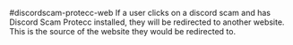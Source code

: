 #discordscam-protecc-web
If a user clicks on a discord scam and has Discord Scam Protecc installed, they will be redirected to another website. This is the source of the website they would be redirected to.
